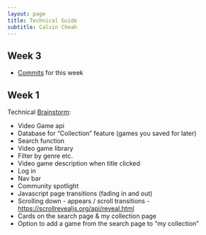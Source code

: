 ```yaml
---
layout: page
title: Technical Guide
subtitle: Calvin Cheah
---
```

## Week 3
* [Commits](https://github.com/florayuan18/pikachudrinkingwindex/commit/5ba5543753fe4c135bbb929050a6ea974dfb3990) for this week


## Week 1
Technical [Brainstorm](https://docs.google.com/document/d/1LYjTZ1j-ZUPGPqn2R9at4_C9VHX11JZJvOJ16t-HXBg/edit?usp=sharing):
* Video Game api
* Database for “Collection” feature (games you saved for later)
* Search function
* Video game library
* Filter by genre etc.
* Video game description when title clicked
* Log in
* Nav bar
* Community spotlight
* Javascript page transitions (fading in and out)
* Scrolling down - appears / scroll transitions - https://scrollrevealjs.org/api/reveal.html
* Cards on the search page & my collection page
* Option to add a game from the search page to “my collection”